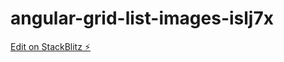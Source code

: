 # angular-grid-list-images-islj7x

[Edit on StackBlitz ⚡️](https://stackblitz.com/edit/angular-grid-list-images-islj7x)